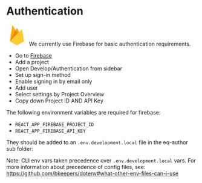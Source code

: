 # Authentication

![firebase_28dp.png](/docs/firebase_28dp.png) We currently use Firebase  for basic authentication requirements.  

- Go to [Firebase](https://firebase.google.com)
- Add a project
- Open Develop/Authentication from sidebar
- Set up sign-in method
- Enable signing in by email only
- Add user
- Select settings by Project Overview
- Copy down Project ID AND API Key

The following environment variables are required for firebase:

- `REACT_APP_FIREBASE_PROJECT_ID`
- `REACT_APP_FIREBASE_API_KEY`

They should be added to an `.env.development.local` file in the eq-author sub folder:

Note: CLI env vars taken precedence over `.env.development.local` vars. For more information about precedence of config files, see: <https://github.com/bkeepers/dotenv#what-other-env-files-can-i-use>
